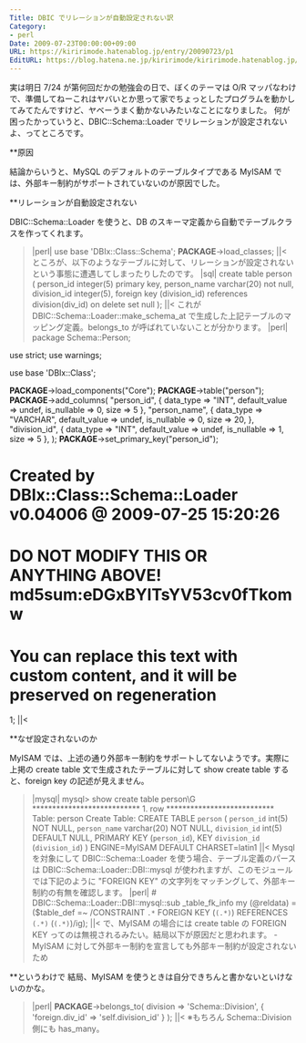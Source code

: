 ```yaml
---
Title: DBIC でリレーションが自動設定されない訳
Category:
- perl
Date: 2009-07-23T00:00:00+09:00
URL: https://kiririmode.hatenablog.jp/entry/20090723/p1
EditURL: https://blog.hatena.ne.jp/kiririmode/kiririmode.hatenablog.jp/atom/entry/8454420450078212797
---
```



実は明日 7/24 が第何回だかの勉強会の日で、ぼくのテーマは O/R マッパなわけで、準備してねーこれはヤバいとか思って家でちょっとしたプログラムを動かしてみてたんですけど、ヤベーうまく動かないみたいなことになりました。
何が困ったかっていうと、DBIC::Schema::Loader でリレーションが設定されないよ、ってところです。

**原因

結論からいうと、MySQL のデフォルトのテーブルタイプである MyISAM では、外部キー制約がサポートされていないのが原因でした。

**リレーションが自動設定されない

DBIC::Schema::Loader を使うと、DB のスキーマ定義から自動でテーブルクラスを作ってくれます。
>|perl|
use base 'DBIx::Class::Schema';
__PACKAGE__->load_classes;
||<
ところが、以下のようなテーブルに対して、リレーションが設定されないという事態に遭遇してしまったりしたのです。
>|sql|
create table person (
       person_id    integer(5)  primary key,
       person_name  varchar(20) not null,
       division_id  integer(5),
       foreign key (division_id) references division(div_id) on delete set null
);
||<
これが DBIC::Schema::Loader::make_schema_at で生成した上記テーブルのマッピング定義。belongs_to が呼ばれていないことが分かります。
>|perl|
package Schema::Person;

use strict;
use warnings;

use base 'DBIx::Class';

__PACKAGE__->load_components("Core");
__PACKAGE__->table("person");
__PACKAGE__->add_columns(
  "person_id",
  { data_type => "INT", default_value => undef, is_nullable => 0, size => 5 },
  "person_name",
  {
    data_type => "VARCHAR",
    default_value => undef,
    is_nullable => 0,
    size => 20,
  },
  "division_id",
  { data_type => "INT", default_value => undef, is_nullable => 1, size => 5 },
);
__PACKAGE__->set_primary_key("person_id");


# Created by DBIx::Class::Schema::Loader v0.04006 @ 2009-07-25 15:20:26
# DO NOT MODIFY THIS OR ANYTHING ABOVE! md5sum:eDGxBYlTsYV53cv0fTkomw

# You can replace this text with custom content, and it will be preserved on regeneration
1;
||<

**なぜ設定されないのか

MyISAM では、上述の通り外部キー制約をサポートしてないようです。実際に上掲の create table 文で生成されたテーブルに対して show create table すると、foreign key の記述が見えません。
>|mysql|
mysql> show create table person\G
*************************** 1. row ***************************
       Table: person
Create Table: CREATE TABLE `person` (
  `person_id` int(5) NOT NULL,
  `person_name` varchar(20) NOT NULL,
  `division_id` int(5) DEFAULT NULL,
  PRIMARY KEY (`person_id`),
  KEY `division_id` (`division_id`)
) ENGINE=MyISAM DEFAULT CHARSET=latin1
||<
Mysql を対象にして DBIC::Schema::Loader を使う場合、テーブル定義のパースは DBIC::Schema::Loader::DBI::mysql が使われますが、このモジュールでは下記のように "FOREIGN KEY" の文字列をマッチングして、外部キー制約の有無を確認します。
>|perl|
    # DBIC::Schema::Loader::DBI::mysql::sub _table_fk_info 
    my (@reldata) = ($table_def =~ /CONSTRAINT `.*` FOREIGN KEY \(`(.*)`\) REFERENCES `(.*)` \(`(.*)`\)/ig);
||<
で、MyISAM の場合には create table の FOREIGN KEY ってのは無視されるみたい。結局以下が原因だと思われます。
-MyISAM に対して外部キー制約を宣言しても外部キー制約が設定されないため

**というわけで
結局、MyISAM を使うときは自分できちんと書かないといけないのかな。
>|perl|
__PACKAGE__->belongs_to( division => 'Schema::Division', { 'foreign.div_id' => 'self.division_id' } );
||<
※もちろん Schema::Division 側にも has_many。
